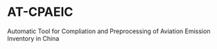 # AT-CPAEIC
Automatic Tool for  Compliation and Preprocessing of Aviation Emission Inventory in China
